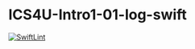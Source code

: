 # ICS4U-Intro1-01-log-swift

[![SwiftLint](https://github.com/ahmad-elkhawaldeh/ICS4U-Intro1-01-log-swift/workflows/SwiftLint/badge.svg)](https://github.com/ahmad-elkhawaldeh/ICS4U-Intro1-01-log-swift/actions)
